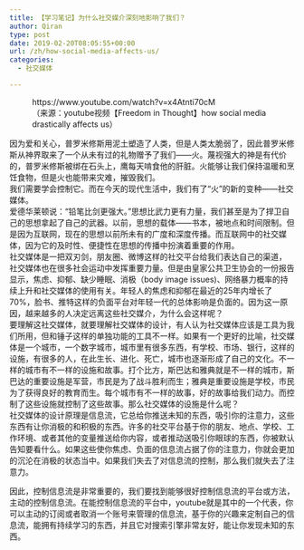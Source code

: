 ```yaml
---
title: 【学习笔记】为什么社交媒介深刻地影响了我们？
author: Qiran
type: post
date: 2019-02-20T08:05:55+00:00
url: /zh/how-social-media-affects-us/
categories:
  - 社交媒体

---
```

<figure class="wp-block-embed-youtube wp-block-embed is-type-video is-provider-youtube wp-embed-aspect-16-9 wp-has-aspect-ratio">

<div class="wp-block-embed__wrapper">
  https://www.youtube.com/watch?v=x4Atnti70cM
</div><figcaption>（来源：youtube视频【Freedom in Thought】how social media drastically affects us）</figcaption></figure>

因为爱和关心，普罗米修斯用泥土塑造了人类，但是人类太脆弱了，因此普罗米修斯从神界取来了一个从未有过的礼物赠予了我们——火。蔑视强大的神是有代价的，普罗米修斯被绑在石头上，鹰每天啃食他的肝脏。火能够让我们保持温暖和烹饪食物，但是火也能带来灾难，摧毁我们。  
我们需要学会控制它。而在今天的现代生活中，我们有了“火”的新的变种——社交媒体。  
爱德华莱顿说：“铅笔比剑更强大。”思想比武力更有力量，我们甚至是为了捍卫自己的思想拿起了自己的武器。以前，思想的载体——书本，被地点和时间限制。但是因为互联网，现在的思想以前所未有的广度和深度传播。而互联网中的社交媒体，因为它的及时性、便捷性在思想的传播中扮演着重要的作用。  
社交媒体是一把双刃剑，朋友圈、微博这样的社交平台给我们表达自己的渠道， 社交媒体也在很多社会运动中发挥重要力量。但是由皇家公共卫生协会的一份报告显示，焦虑、抑郁、缺少睡眠、消极（body image issues)、网络暴力概率的持续上升和社交媒体的使用有关。年轻人的焦虑和抑郁在最近的25年内增长了70%，脸书、推特这样的负面平台对年轻一代的总体影响是负面的。因为这一原因，越来越多的人决定远离这些社交媒介，为什么会这样呢？  
要理解这社交媒体，就要理解社交媒体的设计，有人认为社交媒体应该是工具为我们所用，但和锤子这样的单独功能的工具不一样。如果有一个更好的比喻，社交媒体是一个城市，一个数字城市，城市里有很多东西，有学校、市场、银行，这样的设施，有很多的人，在此生长、进化、死亡，城市也逐渐形成了自己的文化。不一样的城市有不一样的设施和故事。打个比方，斯巴达和雅典就是不一样的城市，斯巴达的重要设施是军营，市民是为了战斗胜利而生；雅典是重要设施是学校，市民为了获得良好的教育而生。每个城市有不一样的故事，好的故事给我们动力。而控制了这些设施就控制了这些故事。那么社交媒体的设施是什么呢？  
社交媒体的设计原理是信息流，它总给你推送未知的东西，吸引你的注意力，这些东西有让你消极的和积极的东西。许多的社交平台基于你的朋友、地点、学校、工作环境、或者其他的变量推送给你内容，或者推动送吸引你眼球的东西，你被默认告知要看什么。如果这些使你焦虑、负面的信息流占据了你的注意力，你就会更加的沉沦在消极的状态当中。如果我们失去了对信息流的控制，那么我们就失去了注意力。

因此，控制信息流是非常重要的，我们要找到能够很好控制信息流的平台或方法，主动的控制信息流。在能控制信息流的平台中，youtube就是其中的一个代表，你可以主动的订阅或者取消一个账号来管理的信息流，基于你的兴趣来定制自己的信息流，能拥有持续学习的东西，并且它对搜索引擎非常友好，能让你发现未知的东西。